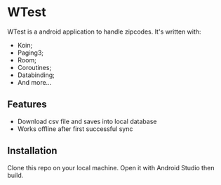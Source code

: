 # WTest

WTest is a android application to handle zipcodes. It's written with:

- Koin;
- Paging3;
- Room;
- Coroutines;
- Databinding;
- And more...

## Features

- Download csv file and saves into local database
- Works offline after first successful sync

## Installation

Clone this repo on your local machine. Open it with Android Studio then build.

